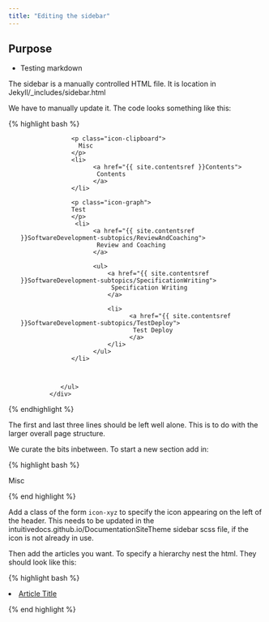 ```yaml
---
title: "Editing the sidebar"
---
```


## Purpose
- Testing markdown


The sidebar is a manually controlled HTML file. It is location in Jekyll/_includes/sidebar.html

We have to manually update it. The code looks something like this:

{% highlight bash %}

<div class="catbloc-collection">
     <div class="catbloc">          
            <ul class="sidebar-post">


                  <p class="icon-clipboard">
                    Misc
                  </p>
                  <li>
                        <a href="{{ site.contentsref }}Contents">
                         Contents
                        </a>
                  </li> 

                  <p class="icon-graph">
                  Test
                  </p>                             
                   <li>
                        <a href="{{ site.contentsref }}SoftwareDevelopment-subtopics/ReviewAndCoaching">
                         Review and Coaching
                        </a>

                        <ul>
                            <a href="{{ site.contentsref }}SoftwareDevelopment-subtopics/SpecificationWriting">
                             Specification Writing
                            </a>

                            <li>
                                  <a href="{{ site.contentsref }}SoftwareDevelopment-subtopics/TestDeploy">
                                   Test Deploy
                                  </a>
                            </li>
                        </ul> 
                  </li>



               </ul>
            </div>
</div>

{% endhighlight %}

The first and last three lines should be left well alone. This is to do with the larger overall page structure.

We curate the bits inbetween. To start a new section add in:

{% highlight bash %}

<p class="icon-clipboard">
	Misc
</p>

{% end highlight %}

Add a class of the form ``icon-xyz`` to specify the icon appearing on the left of the header. This needs to be updated in the intuitivedocs.github.io/DocumentationSiteTheme sidebar scss file, if the icon is not already in use.

Then add the articles you want. To specify a hierarchy nest the html. They should look like this:

{% highlight bash %}

<li>
	<a href="{{ site.contentsref }}Relative/Path/From/_content/Folder">
		Article Title
	</a>
</li>

{% end highlight %}